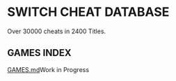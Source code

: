 # SWITCH CHEAT DATABASE

Over 30000 cheats in 2400 Titles.

## GAMES INDEX

[GAMES.md](GAMES.md)Work in Progress
